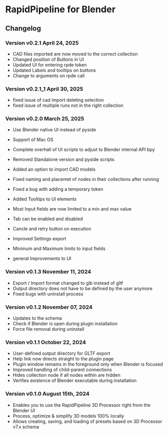 # RapidPipeline for Blender

## Changelog

### Version v0.2.1 April 24, 2025
* CAD files imported are now moved to the correct collection
* Changed position of Buttons in UI
* Updated UI for entering rpde token
* Updated Labels and tooltips on buttons
* Change to arguments on rpde call

### Version v0.2.1_1 April 30, 2025
* fixed issue of cad import deleting selection
* fixed issue of multiple runs not in the right collection

### Version v0.2.0 March 25, 2025
* Use Blender native UI instead of pyside
* Support of Mac OS 
* Complete overhall of UI scripts to adjust to Blender internal API bpy
* Removed Standalone version and pyside scripts
* Added an option to import CAD models

* Fixed naming and placemet of nodes in their collections after running
* Fixed a bug with adding a temporary token
* Added Tooltips to UI elements
* Most Input fields are now limited to a min and max value

* Tab can be enabled and disabled
* Cancle and retry button on execution
* Improved Settings export
* Minimum and Maximum limits to input fields
* general Improvements to UI


### Version v0.1.3 November 11, 2024
* Export / Import format changed to glb instead of gltf
* Output directory does not have to be defined by the user anymore
* Fixed bugs with uninstall process

### Version v0.1.2 November 07, 2024
* Updates to the schema
* Check if Blender is open during plugin installation
* Force file removal during uninstall

### Version v0.1.1 October 22, 2024

* User-defined output directory for GLTF export
* Help link now directs straight to the plugin page
* Plugin window remains in the foreground only when Blender is focused
* Improved handling of child-parent connections
* Hides collection node if all nodes within are hidden
* Verifies existence of Blender executable during installation


### Version v0.1.0 August 15th, 2024

* Enables you to use the RapidPipeline 3D Processor right from the Blender UI
* Process, optimize & simplify 3D models 100% locally
* Allows creating, saving, and loading of presets based on 3D Processor v7.x schema

